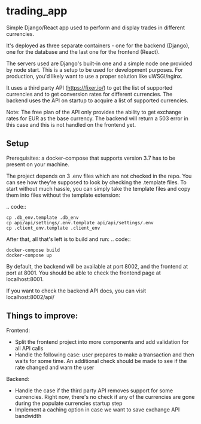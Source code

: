 # trading_app
Simple Django/React app used to perform and display trades in different currencies.

It's deployed as three separate containers - one for the backend (Django), 
one for the database and the last one for the frontend (React).

The servers used are Django's built-in one and a simple node one provided by node start.
This is a setup to be used for development purposes. For production, you'd likely want to use
a proper solution like uWSGI/nginx.

It uses a third party API (https://fixer.io/) to get the list of supported currencies and
to get conversion rates for different currencies. The backend uses the API on startup 
to acquire a list of supported currencies.

Note: The free plan of the API only provides the ability to get exchange rates for EUR as the
base currency. The backend will return a 503 error in this case and this is not handled on the 
frontend yet.

Setup
------------------------------
Prerequisites: a docker-compose that supports version 3.7 has to be present on your machine.

The project depends on 3 .env files which are not checked in the repo. You can see how they're 
supposed to look by checking the .template files. To start without much hassle, you can simply 
take the template files and copy them into files without the template extension:


.. code::

    cp .db_env.template .db_env
    cp api/api/settings/.env.template api/api/settings/.env
    cp .client_env.template .client_env

After that, all that's left is to build and run:
.. code::

    docker-compose build
    docker-compose up

By default, the backend will be available at port 8002, and the frontend at port at 8001.
You should be able to check the frontend page at localhost:8001.

If you want to check the backend API docs, you can visit localhost:8002/api/

Things to improve:
------------------------------
Frontend:
 - Split the frontend project into more components and add validation for all API calls
 - Handle the following case: user prepares to make a transaction and then waits for some 
 time. An additional check should be made to see if the rate changed and warn the user

Backend:
 - Handle the case if the third party API removes support for some currencies. Right now, 
 there's no check if any of the currencies are gone during the populate currencies startup step
 - Implement a caching option in case we want to save exchange API bandwidth
